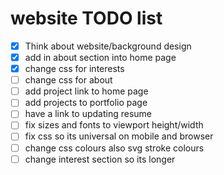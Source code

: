 # website TODO list 
- [x] Think about website/background design
- [x] add in about section into home page
- [x] change css for interests
- [ ] change css for about 
- [ ] add project link to home page
- [ ] add projects to portfolio page
- [ ] have a link to updating resume
- [ ] fix sizes and fonts to viewport height/width
- [ ] fix css so its universal on mobile and browser
- [ ] change css colours also svg stroke colours
- [ ] change interest section so its longer
